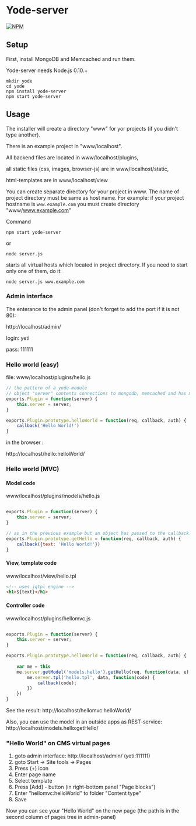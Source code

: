 Yode-server
===========

[![NPM](https://nodei.co/npm/yode-server.png)](https://nodei.co/npm/yode-server/)

## Setup

First, install MongoDB and Memcached and run them. 

Yode-server needs Node.js 0.10.+

```
mkdir yode
cd yode
npm install yode-server
npm start yode-server
```

## Usage

The installer will create a directory "www" for yor projects (if you didn't type another). 

There is an example project in "www/localhost". 

All backend files are located in www/localhost/plugins,

all static files (css, images, browser-js) are in www/localhost/static,

html-templates are in www/localhost/view

You can create separate directory for your project in www. The name of project directory must be same as host name. For example: if your project hostname is ```www.example.com``` you must create directory "www/www.example.com"

Command
```
npm start yode-server
```
or
```
node server.js
```
starts all virtual hosts which located in project directory. If you need to start only one of them, do it:

```
node server.js www.example.com
```

### Admin interface

The enterance to the admin panel (don't forget to add the port if it is not 80):

http://localhost/admin/

login: yeti

pass: 111111


### Hello world (easy)

file: www/localhost/plugins/hello.js
```javascript
// the pattern of a yode-module
// object "server" contents connections to mongodb, memcached and has more useful properties 
exports.Plugin = function(server) {
    this.server = server;
}

exports.Plugin.prototype.helloWorld = function(req, callback, auth) {
    callback('Hello World!')
}
```

in the browser :

http://localhost/hello:helloWorld/

### Hello world (MVC)

#### Model code 
www/localhost/plugins/models/hello.js
```javascript

exports.Plugin = function(server) {
    this.server = server;
}

// as in the previous example but an object has passed to the callback.
exports.Plugin.prototype.getHello = function(req, callback, auth) {
    callback({text: 'Hello World!'})
}

```

#### View, template code 
www/localhost/view/hello.tpl
```html
<!-- uses jqtpl engine -->
<h1>${text}</h1>
```

#### Controller code 
www/localhost/plugins/hellomvc.js
```javascript

exports.Plugin = function(server) {
    this.server = server;
}

exports.Plugin.prototype.helloWorld = function(req, callback, auth) {
    
    var me = this
    me.server.getModel('models.hello').getHello(req, function(data, e) {
        me.server.tpl('hello.tpl', data, function(code) {
            callback(code);
        })
    })
}

```

See the result: http://localhost/hellomvc:helloWorld/

Also, you can use the model in an outside apps as REST-service: http://localhost/models.hello:getHello/ 

### "Hello World" on CMS virtual pages 

1. goto admin interface: http://localhost/admin/ (yeti:111111)
2. goto Start -> Site tools -> Pages
3. Press (+) icon
4. Enter page name
5. Select template
5. Press [Add] - button (in right-bottom panel "Page blocks")
6. Enter "hellomvc:helloWorld" to folder "Content type"
7. Save

Now you can see your "Hello World" on the new page (the path is in the second column of pages tree in admin-panel)
